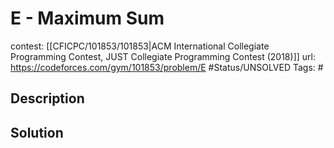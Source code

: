 # E - Maximum Sum

contest: [[CFICPC/101853/101853|ACM International Collegiate Programming Contest, JUST Collegiate Programming Contest (2018)]]
url: https://codeforces.com/gym/101853/problem/E
#Status/UNSOLVED
Tags: #

## Description

## Solution

